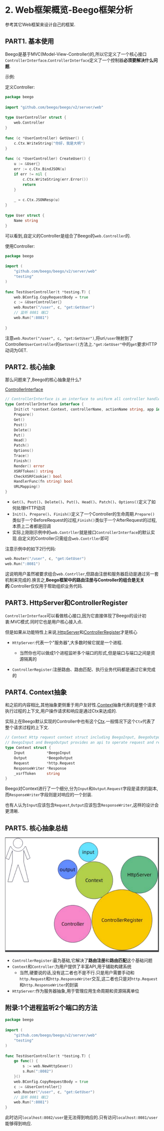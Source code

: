 # 2. Web框架概览-Beego框架分析

参考其它Web框架来设计自己的框架.

## PART1. 基本使用

Beego是基于MVC(Model-View-Controller)的,所以它定义了一个核心接口`ControllerInterface`.`ControllerInterface`定义了一个控制器**必须要解决什么问题**.

示例:

定义Controller:

```GO
package beego

import "github.com/beego/beego/v2/server/web"

type UserController struct {
	web.Controller
}

func (c *UserController) GetUser() {
	c.Ctx.WriteString("你好，我是大明")
}

func (c *UserController) CreateUser() {
	u := &User{}
	err := c.Ctx.BindJSON(u)
	if err != nil {
		c.Ctx.WriteString(err.Error())
		return
	}

	_ = c.Ctx.JSONResp(u)
}

type User struct {
	Name string
}
```

可以看到,自定义的Controller是组合了Beego的`web.Controller`的.

使用Controller:

```GO
package beego

import (
	"github.com/beego/beego/v2/server/web"
	"testing"
)

func TestUserController(t *testing.T) {
	web.BConfig.CopyRequestBody = true
	c := &UserController{}
	web.Router("/user", c, "get:GetUser")
	// 监听 8081 端口
	web.Run(":8081")

}
```

注意`web.Router("/user", c, "get:GetUser")`,将uri`/user`映射到了Controller`UserController`的`GetUser()`方法上.`"get:GetUser"`中的`get`要求HTTP动词为GET.

## PART2. 核心抽象

那么问题来了,Beego的核心抽象是什么?

[ControllerInterface](https://github.com/beego/beego/blob/develop/server/web/controller.go#L137)

```GO
// ControllerInterface is an interface to uniform all controller handler.
type ControllerInterface interface {
	Init(ct *context.Context, controllerName, actionName string, app interface{})
	Prepare()
	Get()
	Post()
	Delete()
	Put()
	Head()
	Patch()
	Options()
	Trace()
	Finish()
	Render() error
	XSRFToken() string
	CheckXSRFCookie() bool
	HandlerFunc(fn string) bool
	URLMapping()
}
```

- `Get()`、`Post()`、`Delete()`、`Put()`、`Head()`、`Patch()`、`Options()`定义了如何处理HTTP动词
- `Init()`、`Prepare()`、`Finish()`定义了一个Controller的生命周期.`Prepare()`类似于一个BeforeRequest的过程,`Finish()`类似于一个AfterRequest的过程,本质上二者都是回调
- 实际上刚刚示例中的`web.Contrller`就是接口`ControllerInterface`的默认实现.自定义的Controller只需组合`web.Contrller`即可

注意示例中的如下2行代码:

```GO
web.Router("/user", c, "get:GetUser")
web.Run(":8081")
```

这说明用户虽然被要求组合`web.Contrller`,但路由注册和服务器启动是通过另一套机制来完成的.换言之,**Beego框架中的路由注册与Controller的组合是无关的**.Controller仅仅用于帮助组织业务代码.

## PART3. HttpServer和ControllerRegister

`ControllerInterface`可以看做核心接口,因为它直接体现了Beego的设计初衷:MVC模式.同时它也是用户核心接入点.

但是如果从功能特性上来说,[HttpServer](https://github.com/beego/beego/blob/develop/server/web/server.go#L50)和[ControllerRegister](https://github.com/beego/beego/blob/develop/server/web/server.go#L50)才是核心

- `HttpServer`:代表一个"服务器",大多数时候它就是一个进程.
	- 当然你也可以做成1个进程监听多个端口的形式,但是端口与端口之间是资源隔离的

- `ControllerRegister`:注册路由、路由匹配、执行业务代码都是通过它来完成的

## PART4. Context抽象

和之前的内容相比,其他抽象更侧重于用户友好性.[Context](https://github.com/beego/beego/blob/develop/server/web/context/context.go#L72)抽象代表的是整个请求执行过程的上下文,用户操作请求和响应是通过Ctx来达成的.

实际上在Beego默认实现的Controller中也有这个[Ctx](https://github.com/beego/beego/blob/develop/server/web/controller.go#L109).一般情况下这个`Ctx`代表了整个请求过程的上下文.

```GO
// Context Http request context struct including BeegoInput, BeegoOutput, http.Request and http.ResponseWriter.
// BeegoInput and BeegoOutput provides an api to operate request and response more easily.
type Context struct {
	Input          *BeegoInput
	Output         *BeegoOutput
	Request        *http.Request
	ResponseWriter *Response
	_xsrfToken     string
}
```

Beego对Context进行了一个细分,分为`Input`和`Output`.`Request`字段是请求的副本,而`ResponseWriter`字段则是对响应的一个封装.

也有人认为`Input`应该包含`Request`,`Output`应该包含`ResponseWriter`,这样的设计会更清晰.

## PART5. 核心抽象总结

![Beego核心抽象](./img/2.Web框架概览-Beego框架分析/Beego核心抽象.png)

- `ControllerRegister`:最为基础,它解决了**路由注册**和**路由匹配**这个基础问题
- `Context`和`Controller`:为用户提供了丰富API,用于辅助构建系统
	- 当然,硬要说的话,没有这二者也不是不行.只是用户需要手动和`http.Request`和`http.ResponseWriter`交互,这二者也只是对`http.Request`和`http.ResponseWriter`的封装
- `HttpServer`:作为服务器抽象,用于管理应用生命周期和资源隔离单位

## 附录:1个进程监听2个端口的方法

```GO
package beego

import (
	"github.com/beego/beego/v2/server/web"
	"testing"
)

func TestUserController(t *testing.T) {
	go func() {
		s := web.NewHttpSever()
		s.Run(":8082")
	}()
	web.BConfig.CopyRequestBody = true
	c := &UserController{}
	web.Router("/user", c, "get:GetUser")
	// 监听 8081 端口
	web.Run(":8081")
}
```

此时访问`localhost:8082/user`是无法得到响应的.只有访问`localhost:8081/user`能够得到响应.